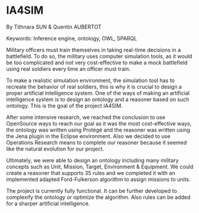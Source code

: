 # IA4SIM

By Tithnara SUN & Quentin AUBERTOT

Keywords: Inference engine, ontology, OWL, SPARQL

Military officers must train themselves in taking real-time decisions in a battlefield. To do so, the military uses computer simulation tools, as it would be too complicated and not very cost-effective to make a mock battlefield using real soldiers every time an officer must train.

To make a realistic simulation environment, the simulation tool has to recreate the behavior of real soldiers, this is why it is crucial to design a proper artificial intelligence system. One of the ways of making an artificial intelligence system is to design an ontology and a reasoner based on such ontology. This is the goal of the project IA4SIM.

After some intensive research, we reached the conclusion to use OpenSource ways to reach our goal as it was the most cost-effective ways, the ontology was written using Protégé and the reasoner was written using the Jena plugin in the Eclipse environment. Also we decided to use Operations Research means to complete our reasoner because it seemed like the natural evolution for our project.

Ultimately, we were able to design an ontology including many military concepts such as Unit, Mission, Target, Environment & Equipment. We could create a reasoner that supports 35 rules and we completed it with an implemented adapted Ford-Fulkerson algorithm to assign missions to units.

The project is currently fully functional. It can be further developed to complexify the ontology or optimize the algorithm. Also rules can be added for a sharper artificial intelligence. 
